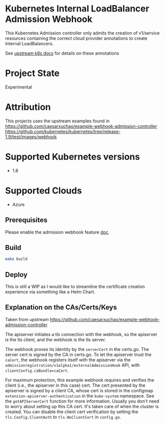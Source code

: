 
# Kubernetes Internal LoadBalancer Admission Webhook

This Kubernetes Admission controller only admits the creation of v1/service resources containing the correct cloud provider annotations to create Internal LoadBalancers.

See [upstream k8s docs](https://kubernetes.io/docs/concepts/services-networking/service/#internal-load-balancer) for details on these annotations

# Project State

Experimental

# Attribution

This projects uses the upstream examples found in https://github.com/caesarxuchao/example-webhook-admission-controller
https://github.com/kubernetes/kubernetes/tree/release-1.9/test/images/webhook

# Supported Kubernetes versions

* 1.8

# Supported Clouds

* Azure

## Prerequisites
Please enable the admission webhook feature
[doc](https://kubernetes.io/docs/admin/extensible-admission-controllers/#enable-external-admission-webhooks).

## Build

```bash
make build
```

## Deploy

This is still a WIP as I would like to streamline the certificate creation experience via something like a Helm Chart.

## Explanation on the CAs/Certs/Keys

Taken from upstream https://github.com/caesarxuchao/example-webhook-admission-controller

The apiserver initiates a tls connection with the webhook, so the apiserver is
the tls client, and the webhook is the tls server.

The webhook proves its identity by the `serverCert` in the certs.go. The server
cert is signed by the CA in certs.go. To let the apiserver trust the `caCert`,
the webhook registers itself with the apiserver via the
`admissionregistration/v1alpha1/externalAdmissionHook` API, with
`clientConfig.caBundle=caCert`.

For maximum protection, this example webhook requires and verifies the client
(i.e., the apiserver in this case) cert. The cert presented by the apiserver is
signed by a client CA, whose cert is stored in the configmap
`extension-apiserver-authentication` in the `kube-system` namespace. See the
`getAPIServerCert` function for more information. Usually you don't need to
worry about setting up this CA cert. It's taken care of when the cluster is
created. You can disable the client cert verification by setting the
`tls.Config.ClientAuth` to `tls.NoClientCert` in `config.go`.
